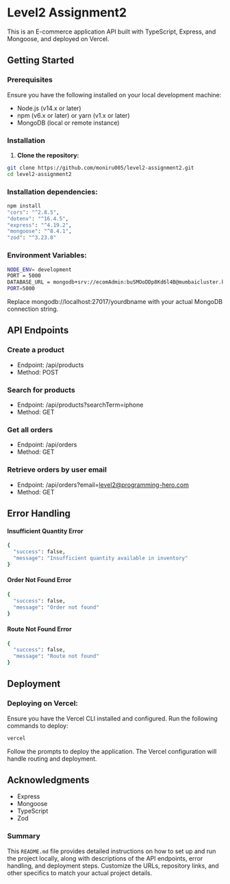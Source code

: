 # Level2 Assignment2

This is an E-commerce application API built with TypeScript, Express, and Mongoose, and deployed on Vercel.

## Getting Started

### Prerequisites

Ensure you have the following installed on your local development machine:

- Node.js (v14.x or later)
- npm (v6.x or later) or yarn (v1.x or later)
- MongoDB (local or remote instance)

### Installation

1. **Clone the repository:**

```sh
git clone https://github.com/moniru005/level2-assignment2.git
cd level2-assignment2
```

### Installation dependencies:

```sh
npm install
"cors": "^2.8.5",
"dotenv": "^16.4.5",
"express": "^4.19.2",
"mongoose": "^8.4.1",
"zod": "^3.23.8"
```

### Environment Variables:

```sh
NODE_ENV= development
PORT = 5000
DATABASE_URL = mongodb+srv://ecomAdmin:buSMOoDDp8Kd6l4B@mumbaicluster.krljslb.mongodb.net/ecom-project?retryWrites=true&w=majority&appName=MumbaiCluster
PORT=5000
```

Replace mongodb://localhost:27017/yourdbname with your actual MongoDB connection string.

## API Endpoints

### Create a product

- Endpoint: /api/products
- Method: POST

### Search for products

- Endpoint: /api/products?searchTerm=iphone
- Method: GET

### Get all orders

- Endpoint: /api/orders
- Method: GET

### Retrieve orders by user email

- Endpoint: /api/orders?email=level2@programming-hero.com
- Method: GET

## Error Handling

#### Insufficient Quantity Error

```sh
{
  "success": false,
  "message": "Insufficient quantity available in inventory"
}
```

#### Order Not Found Error

```sh
{
  "success": false,
  "message": "Order not found"
}
```

#### Route Not Found Error

```sh
{
  "success": false,
  "message": "Route not found"
}
```

## Deployment

### Deploying on Vercel:

Ensure you have the Vercel CLI installed and configured. Run the following commands to deploy:

```sh
vercel
```

Follow the prompts to deploy the application. The Vercel configuration will handle routing and deployment.

## Acknowledgments

- Express
- Mongoose
- TypeScript
- Zod

### Summary

This `README.md` file provides detailed instructions on how to set up and run the project locally, along with descriptions of the API endpoints, error handling, and deployment steps. Customize the URLs, repository links, and other specifics to match your actual project details.
